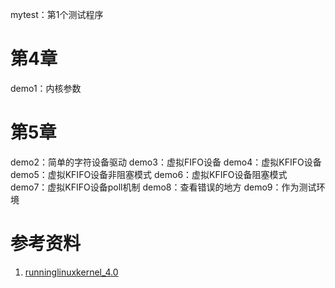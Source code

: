 mytest：第1个测试程序
# 第4章
demo1：内核参数
# 第5章
demo2：简单的字符设备驱动
demo3：虚拟FIFO设备
demo4：虚拟KFIFO设备
demo5：虚拟KFIFO设备非阻塞模式
demo6：虚拟KFIFO设备阻塞模式
demo7：虚拟KFIFO设备poll机制
demo8：查看错误的地方
demo9：作为测试环境


# 参考资料
1. [runninglinuxkernel_4.0](https://github.com/figozhang/runninglinuxkernel_4.0)

